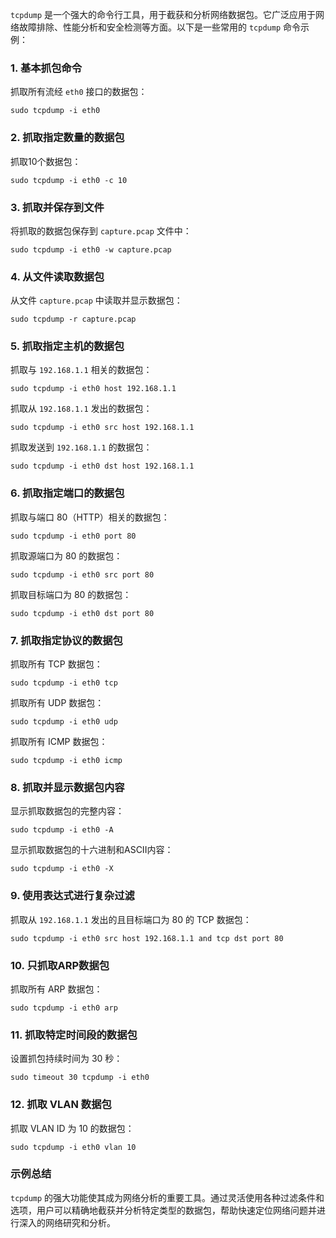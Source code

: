 `tcpdump` 是一个强大的命令行工具，用于截获和分析网络数据包。它广泛应用于网络故障排除、性能分析和安全检测等方面。以下是一些常用的 `tcpdump` 命令示例：

### 1. 基本抓包命令

抓取所有流经 `eth0` 接口的数据包：

```shell
sudo tcpdump -i eth0
```

### 2. 抓取指定数量的数据包

抓取10个数据包：

```shell
sudo tcpdump -i eth0 -c 10
```

### 3. 抓取并保存到文件

将抓取的数据包保存到 `capture.pcap` 文件中：

```shell
sudo tcpdump -i eth0 -w capture.pcap
```

### 4. 从文件读取数据包

从文件 `capture.pcap` 中读取并显示数据包：

```shell
sudo tcpdump -r capture.pcap
```

### 5. 抓取指定主机的数据包

抓取与 `192.168.1.1` 相关的数据包：

```shell
sudo tcpdump -i eth0 host 192.168.1.1
```

抓取从 `192.168.1.1` 发出的数据包：

```shell
sudo tcpdump -i eth0 src host 192.168.1.1
```

抓取发送到 `192.168.1.1` 的数据包：

```shell
sudo tcpdump -i eth0 dst host 192.168.1.1
```

### 6. 抓取指定端口的数据包

抓取与端口 80（HTTP）相关的数据包：

```shell
sudo tcpdump -i eth0 port 80
```

抓取源端口为 80 的数据包：

```shell
sudo tcpdump -i eth0 src port 80
```

抓取目标端口为 80 的数据包：

```shell
sudo tcpdump -i eth0 dst port 80
```

### 7. 抓取指定协议的数据包

抓取所有 TCP 数据包：

```shell
sudo tcpdump -i eth0 tcp
```

抓取所有 UDP 数据包：

```shell
sudo tcpdump -i eth0 udp
```

抓取所有 ICMP 数据包：

```shell
sudo tcpdump -i eth0 icmp
```

### 8. 抓取并显示数据包内容

显示抓取数据包的完整内容：

```shell
sudo tcpdump -i eth0 -A
```

显示抓取数据包的十六进制和ASCII内容：

```shell
sudo tcpdump -i eth0 -X
```

### 9. 使用表达式进行复杂过滤

抓取从 `192.168.1.1` 发出的且目标端口为 80 的 TCP 数据包：

```shell
sudo tcpdump -i eth0 src host 192.168.1.1 and tcp dst port 80
```

### 10. 只抓取ARP数据包

抓取所有 ARP 数据包：

```shell
sudo tcpdump -i eth0 arp
```

### 11. 抓取特定时间段的数据包

设置抓包持续时间为 30 秒：

```shell
sudo timeout 30 tcpdump -i eth0
```

### 12. 抓取 VLAN 数据包

抓取 VLAN ID 为 10 的数据包：

```shell
sudo tcpdump -i eth0 vlan 10
```

### 示例总结

`tcpdump` 的强大功能使其成为网络分析的重要工具。通过灵活使用各种过滤条件和选项，用户可以精确地截获并分析特定类型的数据包，帮助快速定位网络问题并进行深入的网络研究和分析。




